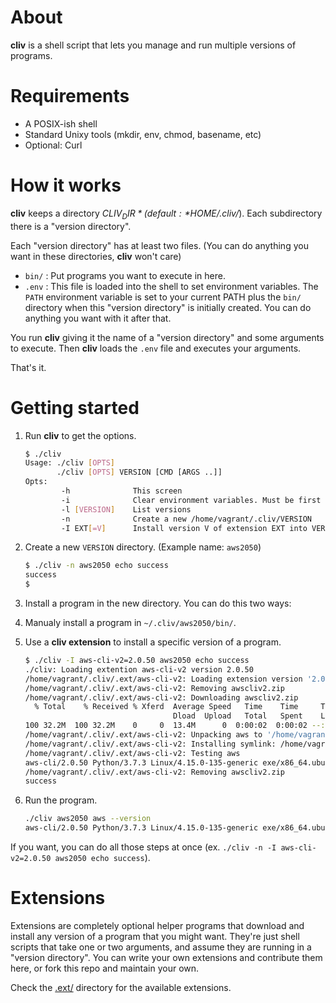 # About

**cliv** is a shell script that lets you manage and run multiple versions of programs.


# Requirements

 - A POSIX-ish shell
 - Standard Unixy tools (mkdir, env, chmod, basename, etc)
 - Optional: Curl


# How it works

**cliv** keeps a directory *$CLIV_DIR* (default: *$HOME/.cliv/*). Each subdirectory there is a "version directory".

Each "version directory" has at least two files. (You can do anything you want in these directories, **cliv** won't care)
 - `bin/` : Put programs you want to execute in here.
 - `.env` : This file is loaded into the shell to set environment variables. The `PATH` environment variable is set to your current PATH plus the `bin/` directory when this "version directory" is initially created. You can do anything you want with it after that.

You run **cliv** giving it the name of a "version directory" and some arguments to execute. Then **cliv** loads the `.env` file and executes your arguments.

That's it.


# Getting started

1. Run **cliv** to get the options.
   ```bash
   $ ./cliv
   Usage: ./cliv [OPTS]
          ./cliv [OPTS] VERSION [CMD [ARGS ..]]
   Opts:
           -h              This screen
           -i              Clear environment variables. Must be first argument
           -l [VERSION]    List versions
           -n              Create a new /home/vagrant/.cliv/VERSION
           -I EXT[=V]      Install version V of extension EXT into VERSION
   ```

2. Create a new `VERSION` directory. (Example name: `aws2050`)
   ```bash
   $ ./cliv -n aws2050 echo success
   success
   $ 
   ```

3. Install a program in the new directory. You can do this two ways:
  1. Manualy install a program in `~/.cliv/aws2050/bin/`.
  2. Use a **cliv extension** to install a specific version of a program.
     ```bash
     $ ./cliv -I aws-cli-v2=2.0.50 aws2050 echo success
     ./cliv: Loading extention aws-cli-v2 version 2.0.50
     /home/vagrant/.cliv/.ext/aws-cli-v2: Loading extension version '2.0.50'
     /home/vagrant/.cliv/.ext/aws-cli-v2: Removing awscliv2.zip
     /home/vagrant/.cliv/.ext/aws-cli-v2: Downloading awscliv2.zip
       % Total    % Received % Xferd  Average Speed   Time    Time     Time  Current
                                      Dload  Upload   Total   Spent    Left  Speed
     100 32.2M  100 32.2M    0     0  13.4M      0  0:00:02  0:00:02 --:--:-- 13.4M
     /home/vagrant/.cliv/.ext/aws-cli-v2: Unpacking aws to '/home/vagrant/.cliv/aws2050/usr'
     /home/vagrant/.cliv/.ext/aws-cli-v2: Installing symlink: /home/vagrant/.cliv/aws2050/usr/aws/dist/aws -> bin/aws
     /home/vagrant/.cliv/.ext/aws-cli-v2: Testing aws
     aws-cli/2.0.50 Python/3.7.3 Linux/4.15.0-135-generic exe/x86_64.ubuntu.18
     /home/vagrant/.cliv/.ext/aws-cli-v2: Removing awscliv2.zip
     success
     ```

4. Run the program.
   ```bash
   ./cliv aws2050 aws --version
   aws-cli/2.0.50 Python/3.7.3 Linux/4.15.0-135-generic exe/x86_64.ubuntu.18
   ```

If you want, you can do all those steps at once (ex. `./cliv -n -I aws-cli-v2=2.0.50 aws2050 echo success`).


# Extensions

Extensions are completely optional helper programs that download and install any version of a program that you might want. They're just shell scripts that take one or two arguments, and assume they are running in a "version directory". You can write your own extensions and contribute them here, or fork this repo and maintain your own.

Check the [.ext/](./.ext/) directory for the available extensions.
